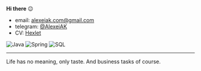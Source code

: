 **Hi there** 😉
- email: [alexeiak.com@gmail.com](mailto:alexeiak.com@gmail.com)
- telegram: [@AlexeiAK](https://t.me/AlexeiAK)
- CV: [Hexlet](https://cv.hexlet.io/resumes/1242)
  
![Java](https://img.shields.io/badge/Java-orange)  ![Spring](https://img.shields.io/badge/Spring-brightgreen) ![SQL](https://img.shields.io/badge/SQL-9cf)
___
Life has no meaning, only taste. And business tasks of course.
